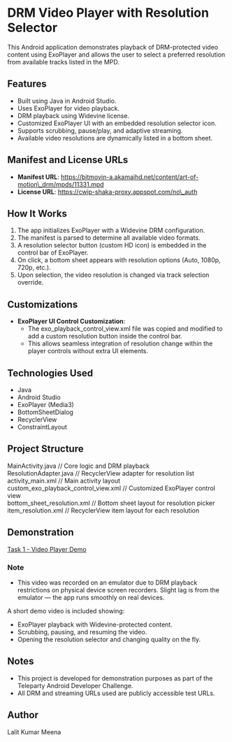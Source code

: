 # **DRM Video Player with Resolution Selector**

This Android application demonstrates playback of DRM-protected video content using ExoPlayer and allows the user to select a preferred resolution from available tracks listed in the MPD.

## **Features**

* Built using Java in Android Studio.  
* Uses ExoPlayer for video playback.  
* DRM playback using Widevine license.  
* Customized ExoPlayer UI with an embedded resolution selector icon.  
* Supports scrubbing, pause/play, and adaptive streaming.  
* Available video resolutions are dynamically listed in a bottom sheet.

## **Manifest and License URLs**

* **Manifest URL**: https://bitmovin-a.akamaihd.net/content/art-of-motion\_drm/mpds/11331.mpd  
* **License URL**: https://cwip-shaka-proxy.appspot.com/no\_auth

## **How It Works**

1. The app initializes ExoPlayer with a Widevine DRM configuration.  
2. The manifest is parsed to determine all available video formats.  
3. A resolution selector button (custom HD icon) is embedded in the control bar of ExoPlayer.  
4. On click, a bottom sheet appears with resolution options (Auto, 1080p, 720p, etc.).  
5. Upon selection, the video resolution is changed via track selection override.

## **Customizations**

* **ExoPlayer UI Control Customization**:  
  * The exo\_playback\_control\_view.xml file was copied and modified to add a custom resolution button inside the control bar.  
  * This allows seamless integration of resolution change within the player controls without extra UI elements.

## **Technologies Used**

* Java  
* Android Studio  
* ExoPlayer (Media3)  
* BottomSheetDialog  
* RecyclerView  
* ConstraintLayout

## **Project Structure**

MainActivity.java                    // Core logic and DRM playback  
ResolutionAdapter.java              // RecyclerView adapter for resolution list  
activity\_main.xml                   // Main activity layout  
custom\_exo\_playback\_control\_view.xml // Customized ExoPlayer control view  
bottom\_sheet\_resolution.xml         // Bottom sheet layout for resolution picker  
item\_resolution.xml                 // RecyclerView item layout for each resolution

## **Demonstration**

[Task 1 \- Video Player Demo](https://drive.google.com/file/d/1eVABb4KscEfUkCtLLCxiibmmXZAPrS73/view?usp=sharing)

### **Note**
* This video was recorded on an emulator due to DRM playback restrictions on physical device screen recorders. Slight lag is from the emulator — the app runs smoothly on real devices.


A short demo video is included showing:

* ExoPlayer playback with Widevine-protected content.  
* Scrubbing, pausing, and resuming the video.  
* Opening the resolution selector and changing quality on the fly.


## **Notes**

* This project is developed for demonstration purposes as part of the Teleparty Android Developer Challenge.  
* All DRM and streaming URLs used are publicly accessible test URLs.

## **Author**

Lalit Kumar Meena

